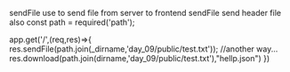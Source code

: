 sendFile use to send file from server  to frontend
sendFile send header file also
const path = required('path');

app.get('/',(req,res)=>{
    res.sendFile(path.join(_dirname,'day_09/public/test.txt'));
    //another way... 
    res.download(path.join(dirname,'day_09/public/test.txt'),"hellp.json")
})



